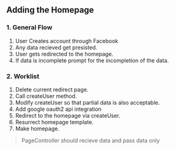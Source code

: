 ## Adding the Homepage
### 1. General Flow
1. User Creates account through Facebook
2. Any data recieved get presisted.
3. User gets redirected to the homepage.
4. If data is incomplete prompt for the incompletion of the data.
### 2. Worklist
1. Delete current redirect page.
2. Call createUser method.
3. Modify createUser so that partial data is also acceptable.
4. Add google oauth2 api integration
5. Redirect to the homepage via createUser.
6. Resurrect homepage template.
7. Make homepage.

> PageController should recieve data and pass data only 